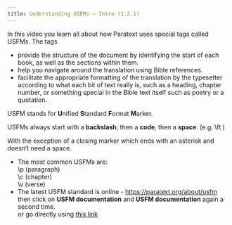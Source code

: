 ```yaml
---
title: Understanding USFMs – Intro (1.2.1)
---
```

In this video you learn all about how Paratext uses special tags called USFMs. The tags

-  provide the structure of the document by identifying the start of each book, as well as the sections within them.
-  help you navigate around the translation using Bible references.
-  facilitate the appropriate formatting of the translation by the typesetter according to what each bit of text really is, such as a heading, chapter number, or something special in the Bible text itself such as poetry or a quotation.

USFM stands for **U**nified **S**tandard **F**ormat **M**arker.

USFMs always start with a **backslash**, then a **code**, then a **space**. (e.g. \\ft )

With the exception of a closing marker which ends with an asterisk and doesn’t need a space.

-  The most common USFMs are:  
    \\p (paragraph)   
    \\c (chapter)   
    \\v (verse)
-  The latest USFM standard is online - https://paratext.org/about/usfm   
     then click on **USFM documentation** and **USFM documentation** again a second time.   
     or  go directly using [this link](https://paratext.org/download/download-paratext-extras/#usfm-documentation) 